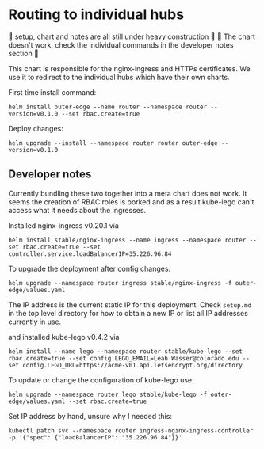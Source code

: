 # Routing to individual hubs

🚧 setup, chart and notes are all still under heavy construction 🚧
🚧 The chart doesn't work, check the individual commands in the developer notes section 🚧

This chart is responsible for the nginx-ingress and HTTPs certificates. We use
it to redirect to the individual hubs which have their own charts.

First time install command:
```
helm install outer-edge --name router --namespace router --version=v0.1.0 --set rbac.create=true
```

Deploy changes:
```
helm upgrade --install --namespace router router outer-edge --version=v0.1.0
```

## Developer notes

Currently bundling these two together into a meta chart does not work. It seems
the creation of RBAC roles is borked and as a result kube-lego can't access what
it needs about the ingresses.

Installed nginx-ingress v0.20.1 via
```
helm install stable/nginx-ingress --name ingress --namespace router --set rbac.create=true --set controller.service.loadBalancerIP=35.226.96.84
```
To upgrade the deployment after config changes:
```
helm upgrade --namespace router ingress stable/nginx-ingress -f outer-edge/values.yaml
```

The IP address is the current static IP for this deployment. Check `setup.md`
in the top level directory for how to obtain a new IP or list all IP addresses
currently in use.

and installed kube-lego v0.4.2 via
```
helm install --name lego --namespace router stable/kube-lego --set rbac.create=true --set config.LEGO_EMAIL=Leah.Wasser@colorado.edu --set config.LEGO_URL=https://acme-v01.api.letsencrypt.org/directory
```

To update or change the configuration of kube-lego use:
```
helm upgrade --namespace router lego stable/kube-lego -f outer-edge/values.yaml --set rbac.create=true
```

Set IP address by hand, unsure why I needed this:
```
kubectl patch svc --namespace router ingress-nginx-ingress-controller -p '{"spec": {"loadBalancerIP": "35.226.96.84"}}'
```
